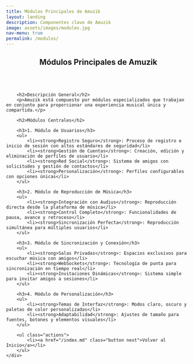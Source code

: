 ```yaml
---
title: Módulos Principales de Amuzik
layout: landing
description: Componentes clave de Amuzik
image: assets/images/modules.jpg
nav-menu: true
permalink: /modulos/
---
```


<!-- Main -->
<div id="main" class="alt">

<!-- One -->
<section id="one">
    <div class="inner">
        <header class="major">
            <h1>Módulos Principales de Amuzik</h1>
        </header>
        <span class="image main"><img src="{{ site.baseurl }}/assets/images/modules.jpg" alt="" /></span>
        
        <h2>Descripción General</h2>
        <p>Amuzik está compuesto por módulos especializados que trabajan en conjunto para proporcionar una experiencia musical única y compartida.</p>
        
        <h2>Módulos Centrales</h2>

        <h3>1. Módulo de Usuarios</h3>
        <ul>
            <li><strong>Registro Seguro</strong>: Proceso de registro e inicio de sesión con altos estándares de seguridad</li>
            <li><strong>Gestión de Cuentas</strong>: Creación, edición y eliminación de perfiles de usuario</li>
            <li><strong>Red Social</strong>: Sistema de amigos con solicitudes y gestión de contactos</li>
            <li><strong>Personalización</strong>: Perfiles configurables con opciones únicas</li>
        </ul>

        <h3>2. Módulo de Reproducción de Música</h3>
        <ul>
            <li><strong>Integración con Audius</strong>: Reproducción directa desde la plataforma de música</li>
            <li><strong>Control Completo</strong>: Funcionalidades de pausa, avance y retroceso</li>
            <li><strong>Sincronización Perfecta</strong>: Reproducción simultánea para múltiples usuarios</li>
        </ul>

        <h3>3. Módulo de Sincronización y Conexión</h3>
        <ul>
            <li><strong>Salas Privadas</strong>: Espacios exclusivos para escuchar música con amigos</li>
            <li><strong>WebSockets</strong>: Tecnología de punta para sincronización en tiempo real</li>
            <li><strong>Invitaciones Dinámicas</strong>: Sistema simple para invitar amigos a sesiones</li>
        </ul>

        <h3>4. Módulo de Personalización</h3>
        <ul>
            <li><strong>Temas de Interfaz</strong>: Modos claro, oscuro y paletas de color personalizadas</li>
            <li><strong>Adaptabilidad</strong>: Ajustes de tamaño para fuentes, botones y elementos visuales</li>
        </ul>

        <ul class="actions">
            <li><a href="/index.md" class="button next">Volver al Inicio</a></li>
        </ul>
    </div>
</section>

</div>
